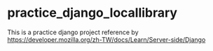 # practice_django_locallibrary
This is a practice django project reference by https://developer.mozilla.org/zh-TW/docs/Learn/Server-side/Django
